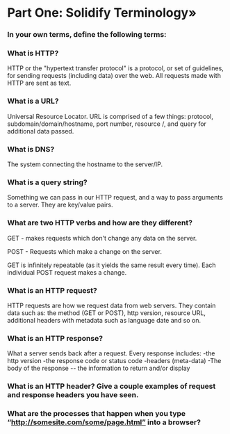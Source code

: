 # Part One: Solidify Terminology»

### In your own terms, define the following terms:
### What is HTTP?
HTTP or the "hypertext transfer protocol" is a protocol, or set of guidelines, for sending requests (including data) over the web. All requests made with HTTP are sent as text.
### What is a URL?
Universal Resource Locator.
URL is comprised of a few things: protocol, subdomain/domain/hostname, port number, resource /, and query for additional data passed.

### What is DNS?
The system connecting the hostname to the server/IP.

### What is a query string?
Something we can pass in our HTTP request, and a way to pass arguments to a server. They are key/value pairs.

### What are two HTTP verbs and how are they different?
GET - makes requests which don't change any data on the server.

POST - Requests which make a change on the server.

GET is infinitely repeatable (as it yields the same result every time). Each individual POST request makes a change.

### What is an HTTP request?
HTTP requests are how we request data from web servers. They contain data such as: the method (GET or POST), http version, resource URL, additional headers with metadata such as language date and so on.

### What is an HTTP response?
What a server sends back after a request.
Every response includes:
-the http version
-the response code or status code
-headers (meta-data)
-The body of the response -- the information to return and/or display

### What is an HTTP header? Give a couple examples of request and response headers you have seen.
### What are the processes that happen when you type “http://somesite.com/some/page.html” into a browser?
